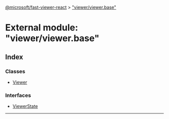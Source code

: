 [@microsoft/fast-viewer-react](../README.md) > ["viewer/viewer.base"](../modules/_viewer_viewer_base_.md)

# External module: "viewer/viewer.base"

## Index

### Classes

* [Viewer](../classes/_viewer_viewer_base_.viewer.md)

### Interfaces

* [ViewerState](../interfaces/_viewer_viewer_base_.viewerstate.md)

---


